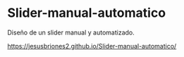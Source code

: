 # Slider-manual-automatico
Diseño de un slider manual y automatizado.

https://jesusbriones2.github.io/Slider-manual-automatico/
